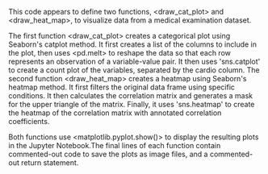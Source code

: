 This code appears to define two functions, <draw_cat_plot> and <draw_heat_map>, to visualize data from a medical examination dataset.

The first function <draw_cat_plot> creates a categorical plot using Seaborn's catplot method. It first creates a list of the columns to include in the plot, then uses <pd.melt> to reshape the data so that each row represents an observation of a variable-value pair. 
It then uses 'sns.catplot' to create a count plot of the variables, separated by the cardio column.
The second function <draw_heat_map> creates a heatmap using Seaborn's heatmap method. It first filters the original data frame using specific conditions. It then calculates the correlation matrix and generates a mask for the upper triangle of the matrix. Finally, it uses 'sns.heatmap' to create the heatmap of the correlation matrix with annotated correlation coefficients.

Both functions use <matplotlib.pyplot.show()> to display the resulting plots in the Jupyter Notebook.The final lines of each function contain commented-out code to save the plots as image files, and a commented-out return statement.